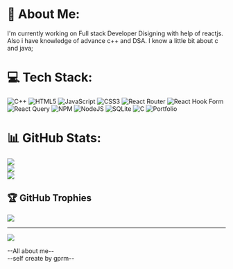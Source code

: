 # 💫 About Me:
I'm currently working on Full stack Developer Disigning with help of reactjs.<br>Also i have knowledge  of advance c++ and DSA.  I know a little bit  about  c and java;


# 💻 Tech Stack:
![C++](https://img.shields.io/badge/c++-%2300599C.svg?style=for-the-badge&logo=c%2B%2B&logoColor=white) ![HTML5](https://img.shields.io/badge/html5-%23E34F26.svg?style=for-the-badge&logo=html5&logoColor=white) ![JavaScript](https://img.shields.io/badge/javascript-%23323330.svg?style=for-the-badge&logo=javascript&logoColor=%23F7DF1E) ![CSS3](https://img.shields.io/badge/css3-%231572B6.svg?style=for-the-badge&logo=css3&logoColor=white) ![React Router](https://img.shields.io/badge/React_Router-CA4245?style=for-the-badge&logo=react-router&logoColor=white) ![React Hook Form](https://img.shields.io/badge/React%20Hook%20Form-%23EC5990.svg?style=for-the-badge&logo=reacthookform&logoColor=white) ![React Query](https://img.shields.io/badge/-React%20Query-FF4154?style=for-the-badge&logo=react%20query&logoColor=white) ![NPM](https://img.shields.io/badge/NPM-%23CB3837.svg?style=for-the-badge&logo=npm&logoColor=white) ![NodeJS](https://img.shields.io/badge/node.js-6DA55F?style=for-the-badge&logo=node.js&logoColor=white) ![SQLite](https://img.shields.io/badge/sqlite-%2307405e.svg?style=for-the-badge&logo=sqlite&logoColor=white) ![C](https://img.shields.io/badge/c-%2300599C.svg?style=for-the-badge&logo=c&logoColor=white) ![Portfolio](https://img.shields.io/badge/Portfolio-%23000000.svg?style=for-the-badge&logo=firefox&logoColor=#FF7139)
# 📊 GitHub Stats:
![](https://github-readme-stats.vercel.app/api?username=coderakashmain&theme=synthwave&hide_border=true&include_all_commits=false&count_private=false)<br/>
![](https://github-readme-streak-stats.herokuapp.com/?user=coderakashmain&theme=synthwave&hide_border=true)<br/>
![](https://github-readme-stats.vercel.app/api/top-langs/?username=coderakashmain&theme=synthwave&hide_border=true&include_all_commits=false&count_private=false&layout=compact)

## 🏆 GitHub Trophies
![](https://github-profile-trophy.vercel.app/?username=coderakashmain&theme=discord&no-frame=false&no-bg=true&margin-w=4)

---
[![](https://visitcount.itsvg.in/api?id=coderakashmain&icon=3&color=1)](https://visitcount.itsvg.in)

<!-- Proudly created with GPRM ( https://gprm.itsvg.in ) -->


--All about me--
<br>
--self create by gprm--
